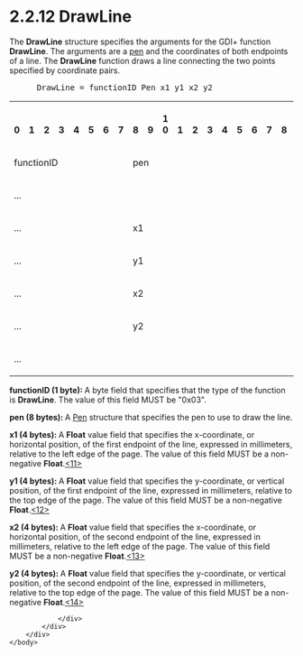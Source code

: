 <html dir="LTR" xmlns:mshelp="http://msdn.microsoft.com/mshelp" xmlns:ddue="http://ddue.schemas.microsoft.com/authoring/2003/5" xmlns:xlink="http://www.w3.org/1999/xlink" xmlns:tool="http://www.microsoft.com/tooltip">
    <head>
        <meta http-equiv="Content-Type" content="text/html; CHARSET=utf-8"></meta>
        <meta name="save" content="history"></meta>
        <title>2.2.12 DrawLine</title>
        <xml>
            <mshelp:toctitle title="2.2.12 DrawLine"></mshelp:toctitle>
            <mshelp:rltitle title="[MS-RGDI]: DrawLine"></mshelp:rltitle>
            <mshelp:keyword index="A" term="55cdb4ec-4a71-48f9-97ec-191f67ecb548"></mshelp:keyword>
            <mshelp:attr name="DCSext.ContentType" value="open specification"></mshelp:attr>
            <mshelp:attr name="AssetID" value="55cdb4ec-4a71-48f9-97ec-191f67ecb548"></mshelp:attr>
            <mshelp:attr name="TopicType" value="kbRef"></mshelp:attr>
            <mshelp:attr name="DCSext.Title" value="[MS-RGDI]: DrawLine" />
        </xml>
    </head>
    <body>
        <div id="header">
            <h1 class="heading">2.2.12 DrawLine</h1>
        </div>
        <div id="mainSection">
            <div id="mainBody">
                <div id="allHistory" class="saveHistory"></div>
                <div id="sectionSection0" class="section" name="collapseableSection">
                    

<p>The <b>DrawLine</b> structure specifies the arguments for
the GDI+ function <b>DrawLine</b>. The arguments are a <a href="557e6223-9107-4be3-9f7c-b83beb5d16fc.htm#gt_ce96a59a-d6f1-4abd-a349-2eef897f6107">pen</a> and the coordinates of
both endpoints of a line. The <b>DrawLine</b> function draws a line connecting
the two points specified by coordinate pairs.</p>

<dl>
<dd>
<div><pre> DrawLine = functionID Pen x1 y1 x2 y2
</pre></div>
</dd></dl>

<table>
 <tr>
  <th><p><br>0</p></th>
  <th><p><br>1</p></th>
  <th><p><br>2</p></th>
  <th><p><br>3</p></th>
  <th><p><br>4</p></th>
  <th><p><br>5</p></th>
  <th><p><br>6</p></th>
  <th><p><br>7</p></th>
  <th><p><br>8</p></th>
  <th><p><br>9</p></th>
  <th><p>1<br>0</p></th>
  <th><p><br>1</p></th>
  <th><p><br>2</p></th>
  <th><p><br>3</p></th>
  <th><p><br>4</p></th>
  <th><p><br>5</p></th>
  <th><p><br>6</p></th>
  <th><p><br>7</p></th>
  <th><p><br>8</p></th>
  <th><p><br>9</p></th>
  <th><p>2<br>0</p></th>
  <th><p><br>1</p></th>
  <th><p><br>2</p></th>
  <th><p><br>3</p></th>
  <th><p><br>4</p></th>
  <th><p><br>5</p></th>
  <th><p><br>6</p></th>
  <th><p><br>7</p></th>
  <th><p><br>8</p></th>
  <th><p><br>9</p></th>
  <th><p>3<br>0</p></th>
  <th><p><br>1</p></th>
 </tr>
 <tr>
  <td colspan="8">
  <p>functionID</p>
  </td>
  <td colspan="24">
  <p>pen</p>
  </td>
 </tr>
 <tr>
  <td colspan="32">
  <p>...</p>
  </td>
 </tr>
 <tr>
  <td colspan="8">
  <p>...</p>
  </td>
  <td colspan="24">
  <p>x1</p>
  </td>
 </tr>
 <tr>
  <td colspan="8">
  <p>...</p>
  </td>
  <td colspan="24">
  <p>y1</p>
  </td>
 </tr>
 <tr>
  <td colspan="8">
  <p>...</p>
  </td>
  <td colspan="24">
  <p>x2</p>
  </td>
 </tr>
 <tr>
  <td colspan="8">
  <p>...</p>
  </td>
  <td colspan="24">
  <p>y2</p>
  </td>
 </tr>
 <tr>
  <td colspan="8">
  <p>...</p>
  </td>
  
 </tr>
</table>

<p><b>functionID (1 byte): </b>A byte field that
specifies that the type of the function is <b>DrawLine</b>. The value of this
field MUST be &quot;0x03&quot;.</p>

<p><b>pen (8 bytes): </b>A <a href="06d59821-7f7e-429f-a0f3-50e21038cb53.htm">Pen</a> structure that
specifies the pen to use to draw the line.</p>

<p><b>x1 (4 bytes): </b>A <b>Float</b> value field that
specifies the x-coordinate, or horizontal position, of the first endpoint of
the line, expressed in millimeters, relative to the left edge of the page. The
value of this field MUST be a non-negative <b>Float</b>.<a id="Appendix_A_Target_11"></a><a href="5f16d945-e8a0-4cc3-9547-1c8f3e568219.htm#Appendix_A_11" aria-label="Product behavior note 11">&lt;11&gt;</a></p>

<p><b>y1 (4 bytes): </b>A <b>Float</b> value field that
specifies the y-coordinate, or vertical position, of the first endpoint of the
line, expressed in millimeters, relative to the top edge of the page. The value
of this field MUST be a non-negative <b>Float</b>.<a id="Appendix_A_Target_12"></a><a href="5f16d945-e8a0-4cc3-9547-1c8f3e568219.htm#Appendix_A_12" aria-label="Product behavior note 12">&lt;12&gt;</a></p>

<p><b>x2 (4 bytes): </b>A <b>Float</b> value field that
specifies the x-coordinate, or horizontal position, of the second endpoint of
the line, expressed in millimeters, relative to the left edge of the page. The
value of this field MUST be a non-negative <b>Float</b>.<a id="Appendix_A_Target_13"></a><a href="5f16d945-e8a0-4cc3-9547-1c8f3e568219.htm#Appendix_A_13" aria-label="Product behavior note 13">&lt;13&gt;</a></p>

<p><b>y2 (4 bytes): </b>A <b>Float</b> value field that
specifies the y-coordinate, or vertical position, of the second endpoint of the
line, expressed in millimeters, relative to the top edge of the page. The value
of this field MUST be a non-negative <b>Float</b>.<a id="Appendix_A_Target_14"></a><a href="5f16d945-e8a0-4cc3-9547-1c8f3e568219.htm#Appendix_A_14" aria-label="Product behavior note 14">&lt;14&gt;</a></p>


                </div>
            </div>
        </div>
    </body>
</html>